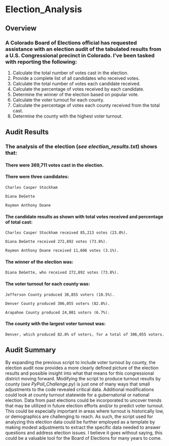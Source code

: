 # Election_Analysis
## Overview
### A Colorado Board of Elections official has requested assistance with an election audit of the tabulated results from a U.S. Congressional precinct in Colorado. I’ve been tasked with reporting the following:
1.	Calculate the total number of votes cast in the election.
2.	Provide a complete list of all candidates who received votes.
3.	Calculate the total number of votes each candidate received.
4.	Calculate the percentage of votes received by each candidate.
5.	Determine the winner of the election based on popular vote.
6.	Calculate the voter turnout for each county.
7.	Calculate the percentage of votes each county received from the total cast.
8.	Determine the county with the highest voter turnout.
## Audit Results
### The analysis of the election (*see election_results.txt*) shows that:

#### There were 369,711 votes cast in the election.

#### There were three candidates:

    Charles Casper Stockham

    Diana DeGette

    Raymon Anthony Doane


#### The candidate results as shown with total votes received and percentage of total cast:

    Charles Casper Stockham received 85,213 votes (23.0%).

    Diana DeGette received 272,892 votes (73.8%).

    Raymon Anthony Doane received 11,606 votes (3.1%).
    

#### The winner of the election was:

    Diana DeGette, who received 272,892 votes (73.8%).
    

#### The voter turnout for each county was:

    Jefferson County produced 38,855 voters (10.5%).

    Denver County produced 306,055 voters (82.8%).

    Arapahoe County produced 24,801 voters (6.7%).
    

#### The county with the largest voter turnout was:

    Denver, which produced 82.8% of voters, for a total of 306,055 voters.
    
    

## Audit Summary
By expanding the previous script to include voter turnout by county, the election audit now provides a more clearly defined picture of the election results and possible insight into what that means for this congressional district moving forward. Modifying the script to produce turnout results by county (*see PyPoll_Challenge.py*) is just one of many ways that small adjustments to the code revealed critical data.  Additional modifications could look at county turnout statewide for a gubernatorial or national election. Data from past elections could be incorporated to uncover trends that may be utilized in future election efforts and/or to predict voter turnout. This could be especially important in areas where turnout is historically low, or demographics are challenging to reach. As such, the script used for analyzing this election data could be further employed as a template by making modest adjustments to extract the specific data needed to answer questions and address election issues. I believe it goes without saying, this could be a valuable tool for the Board of Elections for many years to come.
